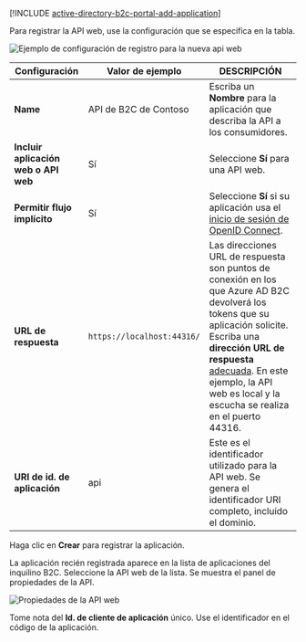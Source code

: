 [!INCLUDE [active-directory-b2c-portal-add-application](active-directory-b2c-portal-add-application.md)]

Para registrar la API web, use la configuración que se especifica en la tabla.

![Ejemplo de configuración de registro para la nueva api web](./media/active-directory-b2c-register-web-api/b2c-new-web-api-settings.png)

| Configuración      | Valor de ejemplo  | DESCRIPCIÓN                                        |
| ------------ | ------- | -------------------------------------------------- |
| **Name** | API de B2C de Contoso | Escriba un **Nombre** para la aplicación que describa la API a los consumidores. | 
| **Incluir aplicación web o API web** | Sí | Seleccione **Sí** para una API web. |
| **Permitir flujo implícito** | Sí | Seleccione **Sí** si su aplicación usa el [inicio de sesión de OpenID Connect](../articles/active-directory-b2c/active-directory-b2c-reference-oidc.md). |
| **URL de respuesta** | `https://localhost:44316/` | Las direcciones URL de respuesta son puntos de conexión en los que Azure AD B2C devolverá los tokens que su aplicación solicite. Escriba una **dirección URL de respuesta** [adecuada](../articles/active-directory-b2c/active-directory-b2c-app-registration.md#choosing-a-web-app-or-api-reply-url). En este ejemplo, la API web es local y la escucha se realiza en el puerto 44316. |
| **URI de id. de aplicación** | api | Este es el identificador utilizado para la API web. Se genera el identificador URI completo, incluido el dominio. |

Haga clic en **Crear** para registrar la aplicación.

La aplicación recién registrada aparece en la lista de aplicaciones del inquilino B2C. Seleccione la API web de la lista. Se muestra el panel de propiedades de la API.

![Propiedades de la API web](./media/active-directory-b2c-register-web-api/b2c-web-api-properties.png)

Tome nota del **Id. de cliente de aplicación** único. Use el identificador en el código de la aplicación.